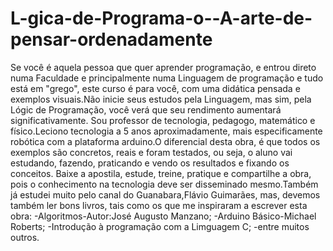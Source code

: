 # L-gica-de-Programa-o--A-arte-de-pensar-ordenadamente

Se você é aquela pessoa que quer aprender programação, e entrou direto numa Faculdade e principalmente numa Linguagem de programação 
e tudo está em "grego", este curso é para você, com uma didática pensada e exemplos visuais.Não inicie seus estudos pela Linguagem, mas
sim, pela Lógic de Programação, você verá que seu rendimento aumentará significativamente.
Sou professor de tecnologia, pedagogo, matemático e físico.Leciono tecnologia a 5 anos aproximadamente, mais especificamente robótica com a 
plataforma arduino.O diferencial desta obra, é que todos os exemplos são concretos, reais e foram testados, ou seja, o aluno vai 
estudando, fazendo, praticando e vendo os resultados e fixando os conceitos.
Baixe a apostila, estude, treine, pratique e compartilhe a obra, pois o conhecimento na tecnologia deve ser disseminado mesmo.Também já estudei muito pelo canal do
Guanabara,Flávio Guimarães, mas, devemos também ler bons livros, tais como os que me inspiraram a escrever esta obra:
-Algoritmos-Autor:José Augusto Manzano;
-Arduino Básico-Michael Roberts;
-Introdução à programação com a Limguagem C;
-entre muitos outros.
